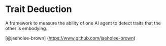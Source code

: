 # Trait Deduction

A framework to measure the ability of one AI agent to detect traits that the other is embodying.

[@jaeholee-brown] (https://www.github.com/jaeholee-brown)
